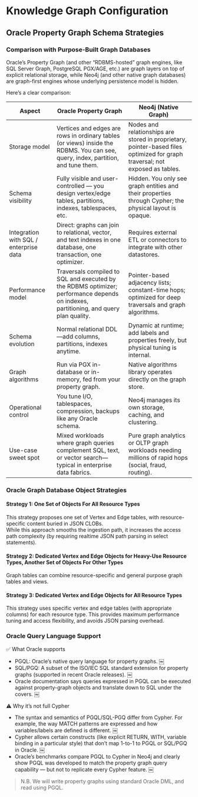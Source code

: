 # Knowledge Graph Configuration

## Oracle Property Graph Schema Strategies
### Comparison with Purpose-Built Graph Databases
Oracle’s Property Graph (and other “RDBMS-hosted” graph engines, like SQL Server Graph, PostgreSQL PGX/AGE, etc.) are graph layers on top of explicit relational storage, while Neo4j (and other native graph databases) are graph-first engines whose underlying persistence model is hidden.

Here’s a clear comparison:

| Aspect | Oracle Property Graph | Neo4j (Native Graph) |
|--------|----------------------|----------------------|
| Storage model | Vertices and edges are rows in ordinary tables (or views) inside the RDBMS. You can see, query, index, partition, and tune them. | Nodes and relationships are stored in proprietary, pointer-based files optimized for graph traversal; not exposed as tables. |
| Schema visibility | Fully visible and user-controlled — you design vertex/edge tables, partitions, indexes, tablespaces, etc. | Hidden. You only see graph entities and their properties through Cypher; the physical layout is opaque. |
| Integration with SQL / enterprise data | Direct: graphs can join to relational, vector, and text indexes in one database, one transaction, one optimizer. | Requires external ETL or connectors to integrate with other datastores. |
| Performance model | Traversals compiled to SQL and executed by the RDBMS optimizer; performance depends on indexes, partitioning, and query plan quality. | Pointer-based adjacency lists; constant-time hops; optimized for deep traversals and graph algorithms. |
| Schema evolution | Normal relational DDL—add columns, partitions, indexes anytime. | Dynamic at runtime; add labels and properties freely, but physical tuning is internal. |
| Graph algorithms | Run via PGX in-database or in-memory, fed from your property graph. | Native algorithms library operates directly on the graph store. |
| Operational control | You tune I/O, tablespaces, compression, backups like any Oracle schema. | Neo4j manages its own storage, caching, and clustering. |
| Use-case sweet spot | Mixed workloads where graph queries complement SQL, text, or vector search—typical in enterprise data fabrics. | Pure graph analytics or OLTP graph workloads needing millions of rapid hops (social, fraud, routing). |

### Oracle Graph Database Object Strategies
#### Strategy 1: One Set of Objects For All Resource Types
This strategy proposes one set of Vertex and Edge tables, with resource-specific content buried in JSON CLOBs.  
While this approach smooths the ingestion path, it increases the access path complexity (by requiring realtime JSON 
path parsing in select statements).

#### Strategy 2: Dedicated Vertex and Edge Objects for Heavy-Use Resource Types, Another Set of Objects For Other Types
Graph tables can combine resource-specific and general purpose graph tables and views.  

#### Strategy 3: Dedicated Vertex and Edge Objects for All Resource Types
This strategy uses specific vertex and edge tables (with appropriate columns) for each resource type.  This provides 
maximum performance tuning and access flexibility, and avoids JSON parsing overhead.

### Oracle Query Language Support
✅ What Oracle supports

- PGQL: Oracle’s native query language for property graphs.  ￼
- SQL/PGQ: A subset of the ISO/IEC SQL standard extension for property graphs (supported in recent Oracle releases).  ￼
- Oracle documentation says queries expressed in PGQL can be executed against property-graph objects and translate 
down to SQL under the covers.  ￼

⚠️ Why it’s not full Cypher
- The syntax and semantics of PGQL/SQL-PGQ differ from Cypher. For example, the way MATCH patterns are expressed and 
how variables/labels are defined is different.  ￼
- Cypher allows certain constructs (like explicit RETURN, WITH, variable binding in a particular style) that don’t 
  map 1-to-1 to PGQL or SQL/PGQ in Oracle.  ￼
- Oracle’s benchmarks compare PGQL to Cypher in Neo4j and clearly show PGQL was developed to match the property graph 
  query capability — but not to replicate every Cypher feature.  ￼

> N.B.  We will write property graphs using standard Oracle DML, and read using PGQL.
